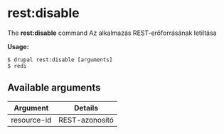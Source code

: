 # rest:disable
The **rest:disable** command Az alkalmazás REST-erőforrásának letiltása

**Usage:**
```
$ drupal rest:disable [arguments] 
$ redi  
```

## Available arguments
Argument | Details
---------|-------------
resource-id | REST-azonosító
